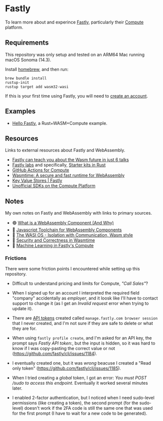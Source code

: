 # Fastly

To learn more about and experince [Fastly][], particularly their
[Compute][wasm-compute] platform.

[fastly]: https://www.fastly.com/
[wasm-compute]: https://www.fastly.com/products/compute

<!--
Emoji reference area.

Green circle:  🟢
Yellow circle: 🟡
Red circle:    🔴
-->

## Requirements

This repository was only setup and tested on an ARM64 Mac running macOS Sonoma (14.3).

Install [homebrew](https://brew.sh/), and then run:

```shell
brew bundle install
rustup-init
rustup target add wasm32-wasi
```

If this is your first time using Fastly, you will need to [create an account](https://www.fastly.com/signup/).

## Examples

- [Hello Fastly](examples/hello-fastly/README.md), a Rust+WASM+Compute example.

## Resources

Links to external resources about Fastly and WebAssembly.

- [Fastly can teach you about the Wasm future in just 6 talks](https://www.fastly.com/blog/fastly-can-teach-you-about-the-wasm-future-in-just-6-talks)
- [Fastly labs](https://www.fastly.com/documentation/developers/labs/) and specifically, [Starter kits in Rust](https://www.fastly.com/documentation/solutions/starters/rust/)
- [GitHub Actions for Compute](https://github.com/fastly/compute-actions)
- [Wasmtime: A secure and fast runtime for WebAssembly](https://wasmtime.dev/)
- [Key Value Stores | Fastly](https://www.fastly.com/products/kv-store)
- [Unofficial SDKs on the Compute Platform](https://www.fastly.com/documentation/guides/compute/custom/)

## Notes

My own notes on Fastly and WebAssembly with links to primary sources.

- 🟢 [What is a WebAssembly Component (And Why)](notes/what-is-a-webassembly-component.md)
- 🔴 [Javascript Toolchain for WebAssembly Components](notes/js-toolchain-for-wasm-components.md)
- 🔴 [The WASI OS - Isolation with Communication, Wasm style](notes/wasi-os-isolation-with-communication.md)
- 🔴 [Security and Correctness in Wasmtime](notes/security-and-correctness-in-wasmtime.md)
- 🔴 [Machine Learning in Fastly's Compute](notes/machine-learning-fastly-compute.md)

### Frictions

There were some friction points I encountered while setting up this repository.

- Difficult to understand pricing and limits for Compute, _"Call Sales"_?

- When I signed up for an account I interpreted the required field "company"
  accidentally as _employer_, and it loosk like I'll have to contact support to
  change it (as I get an _Invalid request_ error when trying to update it).

- There are [API tokens](https://manage.fastly.com/account/personal/tokens)
  created called `manage.fastly.com browser session` that I never created, and
  I'm not sure if they are safe to delete or what they are for.

- When using `fastly profile create`, and I'm asked for an API key, the prompt
  says _Fastly API token:_, but the input is hidden, so it was hard to know if
  I was copy-pasting the correct value or not (<https://github.com/fastly/cli/issues/1184>).

- I eventually created one, but it was _wrong_ beacuse I created a "Read only token" (<https://github.com/fastly/cli/issues/1185>).

- When I tried creating a _global_ token, I got an error: _You must POST /sudo
  to access this endpoint_. Eventually it worked several minutes later.

- I enabled 2-factor authentication, but I noticed when I need sudo-level
  permissions (like creating a token), the second prompt (for the sudo-level)
  doesn't work if the 2FA code is still the same one that was used for the first
  prompt (I have to wait for a new code to be generated).
